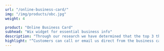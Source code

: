 ```yaml
---
url: "/online-business-card/"
img: "/img/products/obc.jpg"
weight: 4

product: "Online Business Card"
subhead: "Wix widget for essential business info"
description: "Through our research we have determined that the top 3 things customers are looking for are business hours, address and phone number. This online business card widget allows Wix customers to put their essential details front and center with ease."
highlight: "“Customers can call or email us direct from the business card… I highly recommend all website owners to use this”"
---
```

